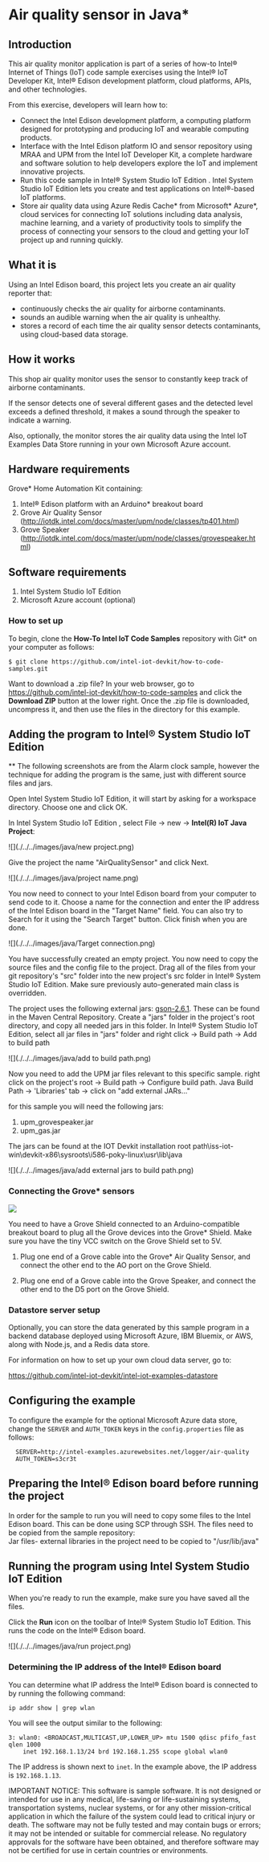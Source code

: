 # Air quality sensor in Java*

## Introduction

This air quality monitor application is part of a series of how-to Intel® Internet of Things (IoT) code sample exercises using the Intel® IoT Developer Kit, Intel® Edison development platform, cloud platforms, APIs, and other technologies.

From this exercise, developers will learn how to:<br>
- Connect the Intel Edison development platform, a computing platform designed for prototyping and producing IoT and wearable computing products.<br>
- Interface with the Intel Edison platform IO and sensor repository using MRAA and UPM from the Intel IoT Developer Kit, a complete hardware and software solution to help developers explore the IoT and implement innovative projects.<br>
- Run this code sample in Intel® System Studio IoT Edition . Intel System Studio IoT Edition lets you create and test applications on Intel®-based IoT platforms.<br>
- Store air quality data using Azure Redis Cache* from Microsoft* Azure*, cloud services for connecting IoT solutions including data analysis, machine learning, and a variety of productivity tools to simplify the process of connecting your sensors to the cloud and getting your IoT project up and running quickly.

## What it is

Using an Intel Edison board, this project lets you create an air quality reporter that:<br>
- continuously checks the air quality for airborne contaminants.<br>
- sounds an audible warning when the air quality is unhealthy.<br>
- stores a record of each time the air quality sensor detects contaminants, using cloud-based data storage.

## How it works

This shop air quality monitor uses the sensor to constantly keep track of airborne contaminants.

If the sensor detects one of several different gases and the detected level exceeds a defined threshold, it makes a sound through the speaker to indicate a warning.

Also, optionally, the monitor stores the air quality data using the Intel IoT Examples Data Store running in your own Microsoft Azure account.

## Hardware requirements

Grove* Home Automation Kit containing:

1. Intel® Edison platform with an Arduino* breakout board
2. Grove Air Quality Sensor (http://iotdk.intel.com/docs/master/upm/node/classes/tp401.html)
3. Grove Speaker (http://iotdk.intel.com/docs/master/upm/node/classes/grovespeaker.html)


## Software requirements

1. Intel System Studio IoT Edition
2. Microsoft Azure account (optional)

### How to set up

To begin, clone the **How-To Intel IoT Code Samples** repository with Git* on your computer as follows:

    $ git clone https://github.com/intel-iot-devkit/how-to-code-samples.git

Want to download a .zip file? In your web browser, go to <a href="https://github.com/intel-iot-devkit/how-to-code-samples">https://github.com/intel-iot-devkit/how-to-code-samples</a> and click the **Download ZIP** button at the lower right. Once the .zip file is downloaded, uncompress it, and then use the files in the directory for this example.

## Adding the program to Intel® System Studio IoT Edition

** The following screenshots are from the Alarm clock sample, however the technique for adding the program is the same, just with different source files and jars.

Open Intel System Studio IoT Edition, it will start by asking for a workspace directory. Choose one and click OK.

In Intel System Studio IoT Edition , select File -> new -> **Intel(R) IoT Java Project**:

![](./../../images/java/new project.png)

Give the project the name "AirQualitySensor" and click Next.

![](./../../images/java/project name.png)

You now need to connect to your Intel Edison board from your computer to send code to it.
Choose a name for the connection and enter the IP address of the Intel Edison board in the "Target Name" field. You can also try to Search for it using the "Search Target" button. Click finish when you are done.

![](./../../images/java/Target connection.png)

You have successfully created an empty project. You now need to copy the source files and the config file to the project.
Drag all of the files from your git repository's "src" folder into the new project's src folder in Intel® System Studio IoT Edition. Make sure previously auto-generated main class is overridden.

The project uses the following external jars: [gson-2.6.1](http://central.maven.org/maven2/com/google/code/gson/gson/2.6.1/gson-2.6.1.jar). These can be found in the Maven Central Repository. Create a "jars" folder in the project's root directory, and copy all needed jars in this folder.
In Intel® System Studio IoT Edition, select all jar files in "jars" folder and  right click -> Build path -> Add to build path

![](./../../images/java/add to build path.png)

Now you need to add the UPM jar files relevant to this specific sample.
right click on the project's root -> Build path -> Configure build path. Java Build Path -> 'Libraries' tab -> click on "add external JARs..."

for this sample you will need the following jars:

1. upm_grovespeaker.jar
2. upm_gas.jar

The jars can be found at the IOT Devkit installation root path\iss-iot-win\devkit-x86\sysroots\i586-poky-linux\usr\lib\java

![](./../../images/java/add external jars to build path.png)

### Connecting the Grove* sensors

![](./../../images/java/air-quality.jpg)

You need to have a Grove Shield connected to an Arduino-compatible breakout board to plug all the Grove devices into the Grove* Shield. Make sure you have the tiny VCC switch on the Grove Shield set to 5V.

1. Plug one end of a Grove cable into the Grove* Air Quality Sensor, and connect the other end to the AO port on the Grove Shield.

2. Plug one end of a Grove cable into the Grove Speaker, and connect the other end to the D5 port on the Grove Shield.

### Datastore server setup

Optionally, you can store the data generated by this sample program in a backend database deployed using Microsoft Azure, IBM Bluemix, or AWS, along with Node.js, and a Redis data store.

For information on how to set up your own cloud data server, go to:

<a href="https://github.com/intel-iot-devkit/intel-iot-examples-datastore">https://github.com/intel-iot-devkit/intel-iot-examples-datastore</a>

## Configuring the example

To configure the example for the optional Microsoft Azure data store, change the `SERVER` and `AUTH_TOKEN` keys in the `config.properties` file as follows:

```
  SERVER=http://intel-examples.azurewebsites.net/logger/air-quality
  AUTH_TOKEN=s3cr3t

```

## Preparing the Intel® Edison board before running the project

In order for the sample to run you will need to copy some files to the Intel Edison board. This can be done using SCP through SSH.
The files need to be copied from the sample repository: <br>
Jar files- external libraries in the project need to be copied to "/usr/lib/java"




## Running the program using Intel System Studio IoT Edition

When you're ready to run the example, make sure you have saved all the files.

Click the **Run** icon on the toolbar of Intel® System Studio IoT Edition. This runs the code on the Intel® Edison board.

![](./../../images/java/run project.png)

### Determining the IP address of the Intel® Edison board

You can determine what IP address the Intel® Edison board is connected to by running the following command:

    ip addr show | grep wlan

You will see the output similar to the following:

    3: wlan0: <BROADCAST,MULTICAST,UP,LOWER_UP> mtu 1500 qdisc pfifo_fast qlen 1000
        inet 192.168.1.13/24 brd 192.168.1.255 scope global wlan0

The IP address is shown next to `inet`. In the example above, the IP address is `192.168.1.13`.


IMPORTANT NOTICE: This software is sample software. It is not designed or intended for use in any medical, life-saving or life-sustaining systems, transportation systems, nuclear systems, or for any other mission-critical application in which the failure of the system could lead to critical injury or death. The software may not be fully tested and may contain bugs or errors; it may not be intended or suitable for commercial release. No regulatory approvals for the software have been obtained, and therefore software may not be certified for use in certain countries or environments.

